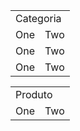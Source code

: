 <table>
  <tr>
    <td colspan="2">Categoria</td>
  </tr>
  <tr><td>One</td><td>Two</td></tr>
  <tr><td>One</td><td>Two</td></tr>
  <tr><td>One</td><td>Two</td></tr>
</table>

<table>
  <tr>
    <td colspan="2">Produto</td>
  </tr>
  <tr><td>One</td><td>Two</td></tr>
</table>